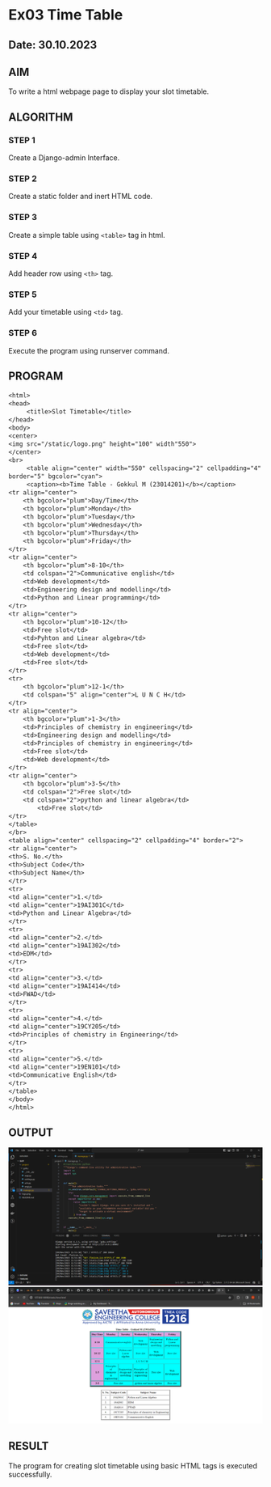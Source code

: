# Ex03 Time Table
## Date: 30.10.2023

## AIM
To write a html webpage page to display your slot timetable.

## ALGORITHM
### STEP 1
Create a Django-admin Interface.

### STEP 2
Create a static folder and inert HTML code.

### STEP 3
Create a simple table using ```<table>``` tag in html.

### STEP 4
Add header row using ```<th>``` tag.

### STEP 5
Add your timetable using ```<td>``` tag.

### STEP 6
Execute the program using runserver command.

## PROGRAM
```
<html>
<head>
     <title>Slot Timetable</title>
</head>
<body>
<center>
<img src="/static/logo.png" height="100" width"550">
</center>
<br>
     <table align="center" width="550" cellspacing="2" cellpadding="4" border="5" bgcolor="cyan">
     <caption><b>Time Table - Gokkul M (23014201)</b></caption>
<tr align="center">
	<th bgcolor="plum">Day/Time</th>
	<th bgcolor="plum">Monday</th>
	<th bgcolor="plum">Tuesday</th>
	<th bgcolor="plum">Wednesday</th>
	<th bgcolor="plum">Thursday</th>
 	<th bgcolor="plum">Friday</th>
</tr>
<tr align="center">
	<th bgcolor="plum">8-10</th>
	<td colspan="2">Communicative english</td>
	<td>Web development</td>
	<td>Engineering design and modelling</td>
	<td>Python and Linear programming</td>
</tr>
<tr align="center">
	<th bgcolor="plum">10-12</th>
	<td>Free slot</td>
	<td>Pyhton and Linear algebra</td>
	<td>Free slot</td>
	<td>Web development</td>
	<td>Free slot</td>
</tr>
<tr>
	<th bgcolor="plum">12-1</th>
	<td colspan="5" align="center">L U N C H</td>
</tr>
<tr align="center">
	<th bgcolor="plum">1-3</th>
	<td>Principles of chemistry in engineering</td>
	<td>Engineering design and modelling</td>
	<td>Principles of chemistry in engineering</td>
	<td>Free slot</td>
	<td>Web development</td>
</tr>
<tr align="center">
	<th bgcolor="plum">3-5</th>
	<td colspan="2">Free slot</td>
	<td colspan="2">python and linear algebra</td>
        <td>Free slot</td>
</tr>
</table>
</br>
<table align="center" cellspacing="2" cellpadding="4" border="2">
<tr align="center">
<th>S. No.</th>
<th>Subject Code</th>
<th>Subject Name</th>
</tr>
<tr>
<td align="center">1.</td>
<td align="center">19AI301C</td>
<td>Python and Linear Algebra</td>
</tr>
<tr>
<td align="center">2.</td>
<td align="center">19AI302</td>
<td>EDM</td>
</tr>
<tr>
<td align="center">3.</td>
<td align="center">19AI414</td>
<td>FWAD</td>
</tr>
<tr>
<td align="center">4.</td>
<td align="center">19CY205</td>
<td>Principles of chemistry in Engineering</td>
</tr>
<tr>
<td align="center">5.</td>
<td align="center">19EN101</td>
<td>Communicative English</td>
</tr>
</table>
</body>
</html>
```

## OUTPUT
![Alt text](<Screenshot 2023-11-09 115403.png>)
![Alt text](<Screenshot 2023-11-09 115351.png>)


## RESULT
The program for creating slot timetable using basic HTML tags is executed successfully.
